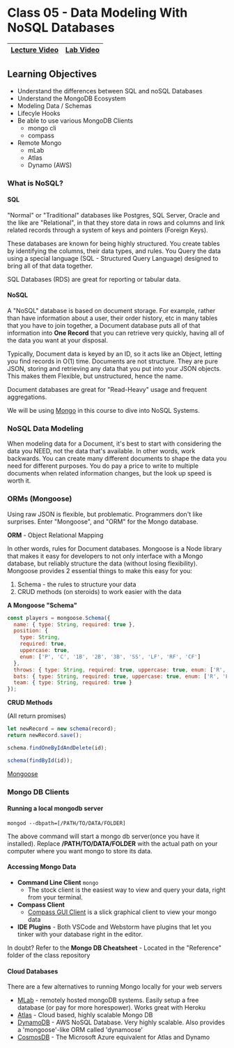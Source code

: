 # Class 05 - Data Modeling With NoSQL Databases

| [Lecture Video](https://frontrowviews.com/Home/Event/Play/5d8e8551bdb995374c43360a) | [Lab Video](https://frontrowviews.com/Home/Event/Play/5d8e8551bdb995374c43360a) |
| ----------------------------------------------------------------------------------- | ------------------------------------------------------------------------------- |


## Learning Objectives

- Understand the differences between SQL and noSQL Databases
- Understand the MongoDB Ecosystem
- Modeling Data / Schemas
- Lifecyle Hooks
- Be able to use various MongoDB Clients
  - mongo cli
  - compass
- Remote Mongo
  - mLab
  - Atlas
  - Dynamo (AWS)

### What is NoSQL?

#### SQL

"Normal" or "Traditional" databases like Postgres, SQL Server, Oracle and the like are "Relational", in that they store data in rows and columns and link related records through a system of keys and pointers (Foreign Keys).

These databases are known for being highly structured. You create tables by identifying the columns, their data types, and rules. You Query the data using a special language (SQL - Structured Query Language) designed to bring all of that data together.

SQL Databases (RDS) are great for reporting or tabular data.

#### NoSQL

A "NoSQL" database is based on document storage. For example, rather than have information about a user, their order history, etc in many tables that you have to join together, a Document database puts all of that information into **One Record** that you can retrieve very quickly, having all of the data you want at your disposal.

Typically, Document data is keyed by an ID, so it acts like an Object, letting you find records in O(1) time. Documents are not structure. They are pure JSON, storing and retrieving any data that you put into your JSON objects. This makes them Flexible, but unstructured, hence the name.

Document databases are great for "Read-Heavy" usage and frequent aggregations.

We will be using [Mongo](https://www.mongodb.com) in this course to dive into NoSQL Systems.

### NoSQL Data Modeling

When modeling data for a Document, it's best to start with considering the data you NEED, not the data that's available. In other words, work backwards. You can create many different documents to shape the data you need for different purposes. You do pay a price to write to multiple documents when related information changes, but the look up speed is worth it.

### ORMs (Mongoose)

Using raw JSON is flexible, but problematic. Programmers don't like surprises. Enter "Mongoose", and "ORM" for the Mongo database.

**ORM** - Object Relational Mapping

In other words, rules for Document databases. Mongoose is a Node library that makes it easy for developers to not only interface with a Mongo database, but reliably structure the data (without losing flexibility). Mongoose provides 2 essential things to make this easy for you:

1. Schema - the rules to structure your data
2. CRUD methods (on steroids) to work easier with the data

**A Mongoose "Schema"**

```javascript
const players = mongoose.Schema({
  name: { type: String, required: true },
  position: {
    type: String,
    required: true,
    uppercase: true,
    enum: ['P', 'C', '1B', '2B', '3B', 'SS', 'LF', 'RF', 'CF']
  },
  throws: { type: String, required: true, uppercase: true, enum: ['R', 'L'] },
  bats: { type: String, required: true, uppercase: true, enum: ['R', 'L'] },
  team: { type: String, required: true }
});
```

**CRUD Methods**

(All return promises)

```javascript
let newRecord = new schema(record);
return newRecord.save();

schema.findOneByIdAndDelete(id);

schema(findById(id));
```

[Mongoose](https://mongoosejs.com/docs/index.html)

### Mongo DB Clients

#### Running a local mongodb server

`mongod --dbpath=[/PATH/TO/DATA/FOLDER]`

The above command will start a mongo db server(once you have it installed). Replace **/PATH/TO/DATA/FOLDER** with the actual path on your computer where you want mongo to store its data.

#### Accessing Mongo Data

- **Command Line Client** `mongo`
  - The stock client is the easiest way to view and query your data, right from your terminal.
- **Compass Client**
  - [Compass GUI Client](https://www.mongodb.com/products/compass) is a slick graphical client to view your mongo data
- **IDE Plugins** - Both VSCode and Webstorm have plugins that let you tinker with your database right in the editor.

In doubt? Refer to the **Mongo DB Cheatsheet** - Located in the "Reference" folder of the class repository

#### Cloud Databases

There are a few alternatives to running Mongo locally for your web servers

- [MLab](https://www.mlab.com/) - remotely hosted mongoDB systems. Easily setup a free database (or pay for more horespower). Works great with Heroku
- [Atlas](https://www.mongodb.com/cloud/atlas) - Cloud based, highly scalable Mongo DB
- [DynamoDB](https://aws.amazon.com/dynamodb/) - AWS NoSQL Database. Very highly scalable. Also provides a 'mongoose'-like ORM called 'dynamoose'
- [CosmosDB](https://cosmos.azure.com/) - The Microsoft Azure equivalent for Atlas and Dynamo
